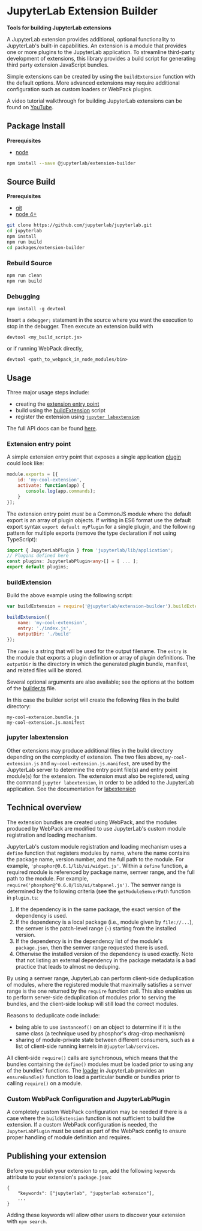# JupyterLab Extension Builder

**Tools for building JupyterLab extensions**

A JupyterLab extension provides additional, optional functionality to 
JupyterLab's built-in capabilities. An extension is a module that provides 
one or more plugins to the JupyterLab application. To streamline third-party 
development of extensions, this library provides a build script for generating 
third party extension JavaScript bundles.  

Simple extensions can be created by using the `buildExtension` function
with the default options.  More advanced extensions may require additional
configuration such as custom loaders or WebPack plugins.

A video tutorial walkthrough for building JupyterLab extensions can be found on [YouTube](https://youtu.be/WVDCMIQ3KOk).


## Package Install

**Prerequisites**
- [node](http://nodejs.org/)

```bash
npm install --save @jupyterlab/extension-builder
```


## Source Build

**Prerequisites**
- [git](http://git-scm.com/)
- [node 4+](http://nodejs.org/)

```bash
git clone https://github.com/jupyterlab/jupyterlab.git
cd jupyterlab
npm install
npm run build
cd packages/extension-builder
```


### Rebuild Source

```bash
npm run clean
npm run build
```

### Debugging

```
npm install -g devtool
```

Insert a `debugger;` statement in the source where you want the execution to
stop in the debugger. Then execute an extension build with

```
devtool <my_build_script.js>
```

or if running WebPack directly,

```
devtool <path_to_webpack_in_node_modules/bin>
```

## Usage

Three major usage steps include:
- creating the [extension entry point](#extension-entry-point)
- build using the [buildExtension](#buildExtension) script
- register the extension using [`jupyter labextension`](#jupyter-labextension)

The full API docs can be found [here](http://jupyterlab.github.io/jupyterlab/).

### Extension entry point
A simple extension entry point that exposes a single application [plugin](http://jupyterlab-tutorial.readthedocs.io/en/latest/plugins.html) could 
look like: 

```javascript
module.exports = [{
    id: 'my-cool-extension',
    activate: function(app) {
       console.log(app.commands);
    }
}];
```

The extension entry point *must* be a CommonJS module where the default
export is an array of plugin objects.  If writing in ES6 format use the default
export syntax `export default myPlugin` for a single plugin, and the following 
pattern for multiple exports  (remove the type declaration if not using 
TypeScript):

```typescript
import { JupyterLabPlugin } from 'jupyterlab/lib/application';
// Plugins defined here
const plugins: JupyterlabPlugin<any>[] = [ ... ];
export default plugins;
```


### buildExtension
Build the above example using the following script:

```javascript
var buildExtension = require('@jupyterlab/extension-builder').buildExtension;

buildExtension({
    name: 'my-cool-extension',
    entry: './index.js',
    outputDir: './build'
});
```
The `name` is a string that will be used for the output filename. The `entry` is the module that exports a plugin definition or array of plugin definitions. The `outputDir` is the directory in which the generated plugin bundle, manifest, and related files will be stored.

Several optional arguments are also available; see the options at the bottom of the [builder.ts](https://github.com/jupyter/jupyterlab-extension-builder/blob/master/src/builder.ts) file.

In this case the builder script will create the following files in the build
directory:

```
my-cool-extension.bundle.js
my-cool-extension.js.manifest
```

### jupyter labextension
Other extensions may produce additional files in the build directory depending
on the complexity of extension.  The two files above, `my-cool-extension.js` and
`my-cool-extension.js.manifest`, are used by the JupyterLab server to determine
the entry point file(s) and entry point module(s) for the extension.  The
extension must also be registered, using the command `jupyter labextension`, in
order to be added to the JupyterLab application.  See the documentation for
[labextension](http://jupyterlab-tutorial.readthedocs.io/en/latest/labextensions.html)


## Technical overview

The extension bundles are created using WebPack, and the modules produced by
WebPack are modified to use JupyterLab's custom module registration and loading
mechanism.

JupyterLab's custom module registration and loading mechanism uses a `define`
function that registers modules by name, where the name contains the package
name, version number, and the full path to the module.  For example,
`'phosphor@0.6.1/lib/ui/widget.js'`.  Within a `define` function, a required
module is referenced by package name, semver range, and the full path to the
module.  For example, `require('phosphor@^0.6.0/lib/ui/tabpanel.js')`. The
semver range is determined by the following criteria (see the
`getModuleSemverPath` function in `plugin.ts`:

1. If the dependency is in the same package, the exact version of the dependency
   is used.
2. If the dependency is a local package (i.e., module given by `file://...`),
   the semver is the patch-level range (`~`) starting from the installed
   version.
3. If the dependency is in the dependency list of the module's `package.json`,
   then the semver range requested there is used.
4. Otherwise the installed version of the dependency is used exactly. Note that
   not listing an external dependency in the package metadata is a bad practice
   that leads to almost no deduping.

By using a semver range, JupyterLab can perform client-side deduplication of
modules, where the registered module that maximally satisfies a semver range is
the one returned by the `require` function call.  This also enables us to
perform server-side deduplication of modules prior to serving the bundles, and
the client-side lookup will still load the correct modules.

Reasons to deduplicate code include:

- being able to use `instanceof()` on an object to determine if it is the same class (a technique used by phosphor's drag-drop mechanism)
- sharing of module-private state between different consumers, such as a list of client-side running kernels in `@jupyterlab/services`.

All client-side `require()` calls are synchronous, which means that the bundles
containing the `define()` modules must be loaded prior to using any of the
bundles' functions.  The [loader](http://jupyterlab.github.io/jupyterlab/classes/_application_loader_.moduleloader.html) in JupyterLab provides an `ensureBundle()` 
function to load a particular bundle or bundles prior to calling `require()` 
on a module.

### Custom WebPack Configuration and JupyterLabPlugin
A completely custom WebPack configuration may be needed if there is a case where
the `buildExtension` function is not sufficient to build the extension. If a
custom WebPack configuration is needed, the `JupyterLabPlugin` must be used as
part of the WebPack config to ensure proper handling of module definition and
requires.


## Publishing your extension
Before you publish your extension to `npm`, add the following `keywords` attribute to your extension's `package.json`:
```
{
    "keywords": ["jupyterlab", "jupyterlab extension"],
    ...
}
```
Adding these keywords will allow other users to discover your extension with `npm search`.

